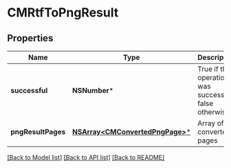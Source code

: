 # CMRtfToPngResult

## Properties
Name | Type | Description | Notes
------------ | ------------- | ------------- | -------------
**successful** | **NSNumber*** | True if the operation was successful, false otherwise | [optional] 
**pngResultPages** | [**NSArray&lt;CMConvertedPngPage&gt;***](CMConvertedPngPage.md) | Array of converted pages | [optional] 

[[Back to Model list]](../README.md#documentation-for-models) [[Back to API list]](../README.md#documentation-for-api-endpoints) [[Back to README]](../README.md)


